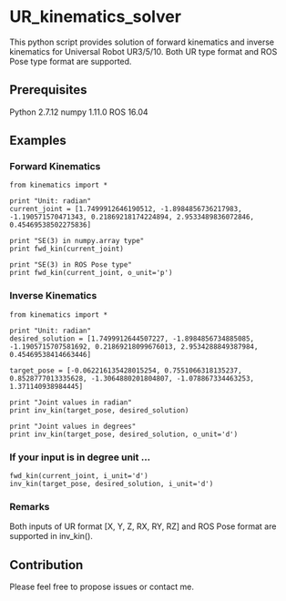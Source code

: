 # UR_kinematics_solver
This python script provides solution of forward kinematics and inverse kinematics for Universal Robot UR3/5/10. Both UR type format and ROS Pose type format are supported.

## Prerequisites
Python 2.7.12
numpy 1.11.0
ROS 16.04

## Examples
### Forward Kinematics

```
from kinematics import *

print "Unit: radian"
current_joint = [1.7499912646190512, -1.8984856736217983, -1.190571570471343, 0.21869218174224894, 2.9533489836072846, 0.45469538502275836]

print "SE(3) in numpy.array type"
print fwd_kin(current_joint)

print "SE(3) in ROS Pose type"
print fwd_kin(current_joint, o_unit='p')
```

### Inverse Kinematics

```
from kinematics import *

print "Unit: radian"
desired_solution = [1.7499912644507227, -1.8984856734885085, -1.1905715707581692, 0.21869218099676013, 2.9534288849387984, 0.45469538414663446]

target_pose = [-0.062216135428015254, 0.7551066318135237, 0.8528777013335628, -1.3064880201804807, -1.078867334463253, 1.371140938984445]

print "Joint values in radian"
print inv_kin(target_pose, desired_solution)

print "Joint values in degrees"
print inv_kin(target_pose, desired_solution, o_unit='d')

```

### If your input is in degree unit ...
```
fwd_kin(current_joint, i_unit='d')
inv_kin(target_pose, desired_solution, i_unit='d')
```

### Remarks
Both inputs of UR format [X, Y, Z, RX, RY, RZ] and ROS Pose format are supported in inv_kin().

## Contribution
Please feel free to propose issues or contact me.
